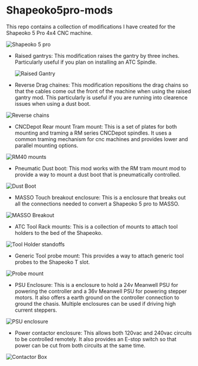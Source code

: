 # Shapeoko5pro-mods
This repo contains a collection of modifications I have created for the Shapeoko 5 Pro 4x4 CNC machine. 

![Shapeoko 5 pro](./Images/Shapeoko%205%20pro%20-%20Percosys.PNG)


- Raised gantrys: This modification raises the gantry by three inches. Particularly useful if you plan on installing an ATC Spindle. 
  
  ![Raised Gantry](./Raised%20Gantry/Images/reverse%20chain%20mount.png)

- Reverse Drag chaines: This modification repositions the drag chains so that the cables come out the front of the machine when using the raised gantry mod. This particularly is useful if you are running into clearence issues when using a dust boot. 

 ![Reverse chains](./Images/Reverse%20chains.PNG)

- CNCDepot Rear mount Tram mount: This is a set of plates for both mounting and traming a RM series CNCDepot spindles. It uses a common traming mechanism for cnc machines and provides lower and parallel mounting options. 

 ![RM40 mounts](./Images/RM%20mount.png)

- Pneumatic Dust boot: This mod works with the RM tram mount mod to provide a way to mount a dust boot that is pneumatically controlled. 

 ![Dust Boot](./Images/Pneumatic%20Dust%20Boot.PNG)

- MASSO Touch breakout enclosure: This is a enclosure that breaks out all the connections needed to convert a Shapeoko 5 pro to MASSO. 

 ![MASSO Breakout](./Images/Masso%20breakout.PNG)

- ATC Tool Rack mounts: This is a collection of mounts to attach tool holders to the bed of the Shapeoko.

 ![Tool Holder standoffs](./Images/Tool%20Holder.PNG)

- Generic Tool probe mount: This provides a way to attach generic tool probes to the Shapeoko T slot. 

 ![Probe mount](./Images/tool%20probe.PNG)

- PSU Enclosure: This is a enclosure to hold a 24v Meanwell PSU for powering the controller and a 36v Meanwell PSU for powering stepper motors. It also offers a earth ground on the controller connection to ground the chasis. Multiple enclosures can be used if driving high current steppers.

 ![PSU enclosure](./Images/psu%20enclosure.PNG)

- Power contactor enclosure: This allows both 120vac and 240vac circuits to be controlled remotely. It also provides an E-stop switch so that power can be cut from both circuits at the same time.  
 
 ![Contactor Box](./Images/contactor%20box.png)